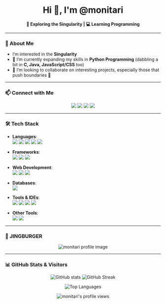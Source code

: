 <h1 align="center">Hi 👋, I'm @monitari</h1>

<p align="center">
    <strong>🌌 Exploring the Singularity | 💻 Learning Programming</strong>
</p>

---

### 👀 About Me
- I’m interested in the **Singularity**
- 🌱 I’m currently expanding my skills in **Python Programming** (dabbling a bit in **C, Java, JavaScript/CSS** too)
- 💞️ I’m looking to collaborate on interesting projects, especially those that push boundaries 🗿

---

### 📫 Connect with Me
<p align="center">
   <a href="https://www.youtube.com/@monitari"><img src="https://img.shields.io/badge/YouTube-%23FF0000.svg?style=for-the-badge&logo=YouTube&logoColor=white"/></a>
   <a href="https://www.instagram.com/over_qualified7389"><img src="https://img.shields.io/badge/Instagram-%23E4405F.svg?style=for-the-badge&logo=Instagram&logoColor=white"/></a>
   <a href="https://twitter.com/MONITARI1"><img src="https://img.shields.io/badge/Twitter-%231DA1F2.svg?style=for-the-badge&logo=Twitter&logoColor=white"/></a>
   <a href="https://steamcommunity.com/id/moni_tari"><img src="https://img.shields.io/badge/Steam-%23000000.svg?style=for-the-badge&logo=steam&logoColor=white"/></a>
</p>

---

### 🛠️ Tech Stack
- **Languages**:  
  <img src="https://img.shields.io/badge/C-00599C?style=for-the-badge&logo=c&logoColor=white"/>
  <img src="https://img.shields.io/badge/C++-00599C?style=for-the-badge&logo=cplusplus&logoColor=white"/>
  <img src="https://img.shields.io/badge/C%23-9A4993?style=for-the-badge&logo=csharp&logoColor=white"/>
  <img src="https://img.shields.io/badge/Java-007396?style=for-the-badge&logo=openjdk&logoColor=white"/>
  <img src="https://img.shields.io/badge/Python-3776AB?style=for-the-badge&logo=python&logoColor=white"/>

- **Frameworks**:  
  <img src="https://img.shields.io/badge/Spring-6DB33F?style=for-the-badge&logo=spring&logoColor=white"/>
  <img src="https://img.shields.io/badge/Django-092E20?style=for-the-badge&logo=django&logoColor=white"/>
  <img src="https://img.shields.io/badge/Node.js-339933?style=for-the-badge&logo=nodedotjs&logoColor=white"/>

- **Web Development**:  
  <img src="https://img.shields.io/badge/HTML5-E34F26?style=for-the-badge&logo=html5&logoColor=white"/>
  <img src="https://img.shields.io/badge/CSS3-1572B6?style=for-the-badge&logo=css3&logoColor=white"/>
  <img src="https://img.shields.io/badge/JavaScript-F7DF1E?style=for-the-badge&logo=javascript&logoColor=black"/>

- **Databases**:  
  <img src="https://img.shields.io/badge/MySQL-4479A1?style=for-the-badge&logo=mysql&logoColor=white"/>

- **Tools & IDEs**:  
  <img src="https://img.shields.io/badge/VS_Code-007ACC?style=for-the-badge&logo=visual-studio-code&logoColor=white"/>
  <img src="https://img.shields.io/badge/Eclipse-2C2255?style=for-the-badge&logo=eclipse&logoColor=white"/>
  <img src="https://img.shields.io/badge/IntelliJ_IDEA-000000?style=for-the-badge&logo=intellij-idea&logoColor=white"/>
  <img src="https://img.shields.io/badge/Git-F05032?style=for-the-badge&logo=git&logoColor=white"/>

- **Other Tools**:  
  <img src="https://img.shields.io/badge/Maven-C71A36?style=for-the-badge&logo=apache-maven&logoColor=white"/>
  <img src="https://img.shields.io/badge/Unity-000000?style=for-the-badge&logo=unity&logoColor=white"/>

---

### 🍔 JINGBURGER
<p align="center">
    <img src="https://github.com/user-attachments/assets/a0999cd8-d154-4825-b7b8-d926c6f4ac65" alt="monitari profile image"/>
</p>

---

### 📊 GitHub Stats & Visitors
<p align="center">
    <img src="https://github-readme-stats.vercel.app/api?username=monitari&show_icons=true&theme=tokyonight" alt="GitHub stats"/>
    <img src="https://github-readme-streak-stats.herokuapp.com/?user=monitari&theme=tokyonight" alt="GitHub Streak"/>
</p>

<p align="center">
    <img src="https://github-readme-stats.vercel.app/api/top-langs/?username=monitari&layout=compact&theme=tokyonight" alt="Top Languages"/>
</p>

<p align="center"> 
    <img src="https://komarev.com/ghpvc/?username=monitari&label=Profile%20views&color=0e75b6&style=flat" alt="monitari's profile views" /> 
</p>

<!--
**monitari/monitari** is a ✨ _special_ ✨ repository because its `README.md` (this file) appears on your GitHub profile.

Here are some ideas to get you started:

- 🔭 I’m currently working on ...
- 🌱 I’m currently learning ...
- 👯 I’m looking to collaborate on ...
- 🤔 I’m looking for help with ...
- 💬 Ask me about ...
- 📫 How to reach me: ...
- 😄 Pronouns: ...
- ⚡ Fun fact: ...
-->
